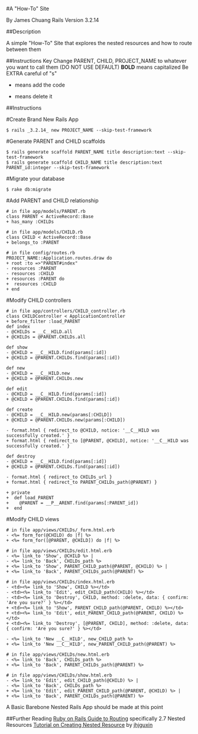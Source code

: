 #A "How-To" Site

By James Chuang
Rails Version 3.2.14

##Description

A simple "How-To" Site that explores the nested resources and how to route between them

##Instructions Key
Change PARENT, CHILD, PROJECT_NAME to whatever you want to call them (DO NOT USE DEFAULT)
__BOLD__ means capitalized
Be EXTRA careful of "s"
+ means add the code
- means delete it

##Instructions

#Create Brand New Rails App
```shell
$ rails _3.2.14_ new PROJECT_NAME --skip-test-framework
```
#Generate PARENT and CHILD scaffolds
```shell
$ rails generate scaffold PARENT_NAME title description:text --skip-test-framework
$ rails generate scaffold CHILD_NAME title description:text PARENT_id:integer --skip-test-framework
```
#Migrate your database
```shell
$ rake db:migrate
```
#Add PARENT and CHILD relationship
```shell
# in file app/models/PARENT.rb
class PARENT < ActiveRecord::Base
+ has_many :CHILDs

# in file app/models/CHILD.rb
class CHILD < ActiveRecord::Base
+ belongs_to :PARENT

# in file config/routes.rb
PROJECT_NAME::Application.routes.draw do
+ root :to =>"PARENT#index"
- resources :PARENT
- resources :CHILD
+ resources :PARENT do
+  resources :CHILD
+ end
```
#Modify CHILD controllers
```shell
# in file app/controllers/CHILD_controller.rb
class CHILDController < ApplicationController
+ before_filter :load_PARENT
def index
- @CHILDs = __C__HILD.all
+ @CHILDs = @PARENT.CHILDs.all

def show
- @CHILD = __C__HILD.find(params[:id])
+ @CHILD = @PARENT.CHILDs.find(params[:id])

def new
- @CHILD = __C__HILD.new
+ @CHILD = @PARENT.CHILDs.new

def edit
- @CHILD = __C__HILD.find(params[:id])
+ @CHILD = @PARENT.CHILDs.find(params[:id])

def create
- @CHILD = __C__HILD.new(params[:CHILD])
+ @CHILD = @PARENT.CHILDs.new(params[:CHILD])

- format.html { redirect_to @CHILD, notice: '__C__HILD was successfully created.' }
+ format.html { redirect_to [@PARENT, @CHILD], notice: '__C__HILD was successfully created.' }

def destroy
- @CHILD = __C__HILD.find(params[:id])
+ @CHILD = @PARENT.CHILDs.find(params[:id])

- format.html { redirect_to CHILDs_url }
+ format.html { redirect_to PARENT_CHILDs_path(@PARENT) }

+ private
+  def load_PARENT
+    @PARENT = __P__ARENT.find(params[:PARENT_id])
+  end
```
#Modify CHILD views
```shell
# in file app/views/CHILDs/_form.html.erb
- <%= form_for(@CHILD) do |f| %>
+ <%= form_for([@PARENT, @CHILD]) do |f| %>

# in file app/views/CHILDs/edit.html.erb
- <%= link_to 'Show', @CHILD %> |
- <%= link_to 'Back', CHILDs_path %>
+ <%= link_to 'Show', PARENT_CHILD_path(@PARENT, @CHILD) %> |
+ <%= link_to 'Back', PARENT_CHILDs_path(@PARENT) %>

# in file app/views/CHILDs/index.html.erb
- <td><%= link_to 'Show', CHILD %></td>
- <td><%= link_to 'Edit', edit_CHILD_path(CHILD) %></td>
- <td><%= link_to 'Destroy', CHILD, method: :delete, data: { confirm: 'Are you sure?' } %></td>
+ <td><%= link_to 'Show', PARENT_CHILD_path(@PARENT, CHILD) %></td>
+ <td><%= link_to 'Edit', edit_PARENT_CHILD_path(@PARENT, CHILD) %></td>
+ <td><%= link_to 'Destroy', [@PARENT, CHILD], method: :delete, data: { confirm: 'Are you sure?' } %></td>

- <%= link_to 'New __C__HILD', new_CHILD_path %>
+ <%= link_to 'New __C__HILD', new_PARENT_CHILD_path(@PARENT) %>

# in file app/views/CHILDs/new.html.erb
- <%= link_to 'Back', CHILDs_path %>
+ <%= link_to 'Back', PARENT_CHILDs_path(@PARENT) %>

# in file app/views/CHILDs/show.html.erb
- <%= link_to 'Edit', edit_CHILD_path(@CHILD) %> |
- <%= link_to 'Back', CHILDs_path %>
+ <%= link_to 'Edit', edit_PARENT_CHILD_path(@PARENT, @CHILD) %> |
+ <%= link_to 'Back', PARENT_CHILDs_path(@PARENT) %>
```
A Basic Barebone Nested Rails App should be made at this point

##Further Reading
[Ruby on Rails Guide to Routing][1] specifically 2.7 Nested Resources
[Tutorial on Creating Nested Resource][2] by [jhjguxin](https://gist.github.com/jhjguxin)

[1]: http://guides.rubyonrails.org/v3.2.13/routing.html
[2]: https://gist.github.com/jhjguxin/3074080
